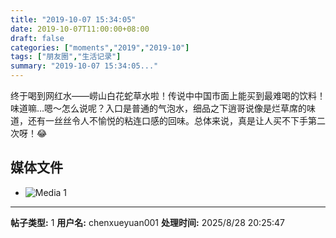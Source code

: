 ```yaml
---
title: "2019-10-07 15:34:05"
date: 2019-10-07T11:00:00+08:00
draft: false
categories: ["moments","2019","2019-10"]
tags: ["朋友圈","生活记录"]
summary: "2019-10-07 15:34:05..."
---
```


终于喝到网红水——崂山白花蛇草水啦！传说中中国市面上能买到最难喝的饮料！味道嘛…嗯～怎么说呢？入口是普通的气泡水，细品之下逍哥说像是烂草席的味道，还有一丝丝令人不愉悦的粘连口感的回味。总体来说，真是让人买不下手第二次呀！😂

## 媒体文件

- ![Media 1](/Moments/photos/2019-10-07/201910071534050.jpg)

---

**帖子类型:** 1
**用户名:** chenxueyuan001
**处理时间:** 2025/8/28 20:25:47